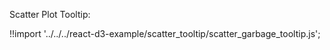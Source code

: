 Scatter Plot Tooltip:

<div id="scatter-garbage" class="demo"></div>
<script src="/react-d3-example/dist/min/es5/scatter_garbage_tooltip.min.js"></script>

!!import '../../../react-d3-example/scatter_tooltip/scatter_garbage_tooltip.js';
